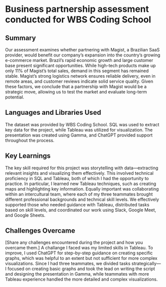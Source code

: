 # Business partnership assessment conducted for WBS Coding School

## Summary
Our assessment examines whether partnering with Magist, a Brazilian SaaS provider, would benefit our company’s expansion into the country’s growing e-commerce market. Brazil’s rapid economic growth and large customer base present significant opportunities. While high-tech products make up only 11% of Magist’s total sales, demand in this segment has remained stable. Magist’s strong logistics network ensures reliable delivery, even in remote areas, and customer reviews indicate solid service quality. Given these factors, we conclude that a partnership with Magist would be a strategic move, allowing us to test the market and evaluate long-term potential.

## Languages and Libraries Used
The dataset was provided by WBS Coding School. SQL was used to extract key data for the project, while Tableau was utilized for visualization. The presentation was created using Gamma, and ChatGPT provided support throughout the process.

## Key Learnings 
The key skill required for this project was storytelling with data—extracting relevant insights and visualizing them effectively. This involved technical proficiency in SQL and Tableau, both of which I had the opportunity to practice. In particular, I learned new Tableau techniques, such as creating maps and highlighting key information. Equally important was collaborating within an intercultural team, where each of my three teammates brought different professional backgrounds and technical skill levels. We effectively supported those who needed guidance with Tableau, distributed tasks based on skill levels, and coordinated our work using Slack, Google Meet, and Google Sheets.

## Challenges Overcame
[Share any challenges encountered during the project and how you overcame them.]
A challange I faced was my limited skills in Tableau. To improve, I used ChatGPT for step-by-step guidance on creating specific graphs, which was helpful to an extent but not sufficient for more complex visualizations. Since I had three teammates, we divided tasks strategically—I focused on creating basic graphs and took the lead on writing the script and designing the presentation in Gamma, while teammates with more Tableau experience handled the more detailed and complex visualizations.
